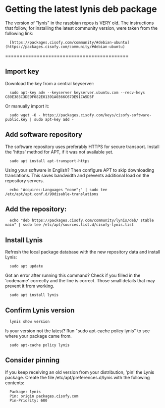 # Getting the latest lynis deb package

The version of "lynis" in the raspbian repos is VERY old.  The instructions that follow, for installing the latest community version, were taken from the following link:
```
  [https://packages.cisofy.com/community/#debian-ubuntu](https://packages.cisofy.com/community/#debian-ubuntu)
```
===========================================

## Import key
Download the key from a central keyserver:
```
  sudo apt-key adv --keyserver keyserver.ubuntu.com --recv-keys C80E383C3DE9F082E01391A0366C67DE91CA5D5F
```

Or manually import it:
```
  sudo wget -O - https://packages.cisofy.com/keys/cisofy-software-public.key | sudo apt-key add -
```

## Add software repository
The software repository uses preferably HTTPS for secure transport. Install the 'https' method for APT, if it was not available yet.
```
  sudo apt install apt-transport-https
```

Using your software in English? Then configure APT to skip downloading translations. This saves bandwidth and prevents additional load on the repository servers.
```
  echo 'Acquire::Languages "none";' | sudo tee /etc/apt/apt.conf.d/99disable-translations
```

## Add the repository:
```
  echo "deb https://packages.cisofy.com/community/lynis/deb/ stable main" | sudo tee /etc/apt/sources.list.d/cisofy-lynis.list
```

## Install Lynis
Refresh the local package database with the new repository data and install Lynis:
```
  sudo apt update
```

Got an error after running this command? Check if you filled in the 'codename' correctly and the line is correct. Those small details that may prevent it from working.
```
  sudo apt install lynis
```

## Confirm Lynis version
```
  lynis show version
```

Is your version not the latest? Run "sudo apt-cache policy lynis" to see where your package came from.
```
  sudo apt-cache policy lynis
```

## Consider pinning
If you keep receiving an old version from your distribution, 'pin' the Lynis package. Create the file /etc/apt/preferences.d/lynis with the following contents:
```
  Package: lynis
  Pin: origin packages.cisofy.com
  Pin-Priority: 600
```
